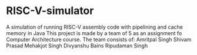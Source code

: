 # RISC-V-simulator
A simulation of running RISC-V assembly code with pipelining and cache memory in Java
This project is made by a team of 5 as an assignment fo Computer Architecture course.
The team consists of:
Amritpal Singh
Shivam Prasad
Mehakjot Singh
Divyanshu Bains
Ripudaman Singh

